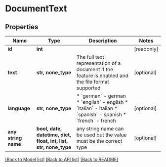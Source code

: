 # DocumentText


## Properties
Name | Type | Description | Notes
------------ | ------------- | ------------- | -------------
**id** | **int** |  | [readonly] 
**text** | **str, none_type** | The full text representation of a document if the feature is enabled and the file format supported | [optional] 
**language** | **str, none_type** | * &#x60;german&#x60; - german * &#x60;english&#x60; - english * &#x60;italian&#x60; - italian * &#x60;spanish&#x60; - spanish * &#x60;french&#x60; - french | [optional] 
**any string name** | **bool, date, datetime, dict, float, int, list, str, none_type** | any string name can be used but the value must be the correct type | [optional]

[[Back to Model list]](../README.md#documentation-for-models) [[Back to API list]](../README.md#documentation-for-api-endpoints) [[Back to README]](../README.md)


